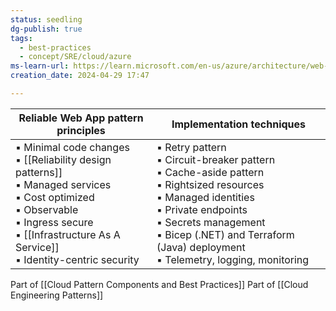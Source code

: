 ```yaml
---
status: seedling
dg-publish: true
tags:
  - best-practices
  - concept/SRE/cloud/azure
ms-learn-url: https://learn.microsoft.com/en-us/azure/architecture/web-apps/guides/reliable-web-app/dotnet/plan-implementation
creation_date: 2024-04-29 17:47

---
```

| Reliable Web App pattern principles                                                                                                                                                                                       | Implementation techniques                                                                                                                                                                                                                                                    |
| ------------------------------------------------------------------------------------------------------------------------------------------------------------------------------------------------------------------------- | ---------------------------------------------------------------------------------------------------------------------------------------------------------------------------------------------------------------------------------------------------------------------------- |
| ▪ Minimal code changes  <br>▪ [[Reliability design patterns]]<br>▪ Managed services  <br>▪ Cost optimized  <br>▪ Observable  <br>▪ Ingress secure  <br>▪ [[Infrastructure As A Service]]  <br>▪ Identity-centric security | ▪ Retry pattern  <br>▪ Circuit-breaker pattern  <br>▪ Cache-aside pattern  <br>▪ Rightsized resources  <br>▪ Managed identities  <br>▪ Private endpoints  <br>▪ Secrets management  <br>▪ Bicep (.NET) and Terraform (Java) deployment  <br>▪ Telemetry, logging, monitoring |

Part of [[Cloud Pattern Components and Best Practices]]
Part of [[Cloud Engineering Patterns]]
